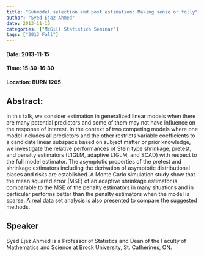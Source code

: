 ```yaml
---
title: "Submodel selection and post estimation: Making sense or folly"
author: "Syed Ejaz Ahmed"
date: 2013-11-15
categories: ["McGill Statistics Seminar"]
tags: ["2013 Fall"]
---
```


#### Date: 2013-11-15
#### Time: 15:30-16:30
#### Location: BURN 1205

## Abstract:

In this talk, we consider estimation in generalized linear models when there are many potential predictors and some of them may not have influence on the response of interest. In the context of two competing models where one model includes all predictors and the other restricts variable coefficients to a candidate linear subspace based on subject matter or prior knowledge, we investigate the relative performances of Stein type shrinkage, pretest, and penalty estimators (L1GLM, adaptive L1GLM, and SCAD) with respect to the full model estimator. The asymptotic properties of the pretest and shrinkage estimators including the derivation of asymptotic distributional biases and risks are established. A Monte Carlo simulation study show that the mean squared error (MSE) of an adaptive shrinkage estimator is comparable to the MSE of the penalty estimators in many situations and in particular performs better than the penalty estimators when the model is sparse.  A real data set analysis is also presented to compare the suggested methods.




## Speaker

Syed Ejaz Ahmed is a Professor of Statistics and Dean of the Faculty of Mathematics and Science at Brock University, St. Catherines, ON.

